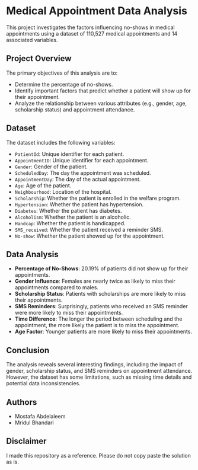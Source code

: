 # Medical Appointment Data Analysis

This project investigates the factors influencing no-shows in medical appointments using a dataset of 110,527 medical appointments and 14 associated variables.

## Project Overview 
  
The primary objectives of this analysis are to:
- Determine the percentage of no-shows. 
- Identify important factors that predict whether a patient will show up for their appointment.
- Analyze the relationship between various attributes (e.g., gender, age, scholarship status) and appointment attendance.

## Dataset

The dataset includes the following variables:
- `PatientId`: Unique identifier for each patient.
- `AppointmentID`: Unique identifier for each appointment.
- `Gender`: Gender of the patient.
- `ScheduledDay`: The day the appointment was scheduled.
- `AppointmentDay`: The day of the actual appointment.
- `Age`: Age of the patient.
- `Neighbourhood`: Location of the hospital.
- `Scholarship`: Whether the patient is enrolled in the welfare program.
- `Hypertension`: Whether the patient has hypertension.
- `Diabetes`: Whether the patient has diabetes.
- `Alcoholism`: Whether the patient is an alcoholic.
- `Handcap`: Whether the patient is handicapped.
- `SMS_received`: Whether the patient received a reminder SMS.
- `No-show`: Whether the patient showed up for the appointment.

## Data Analysis

- **Percentage of No-Shows**: 20.19% of patients did not show up for their appointments.
- **Gender Influence**: Females are nearly twice as likely to miss their appointments compared to males.
- **Scholarship Status**: Patients with scholarships are more likely to miss their appointments.
- **SMS Reminders**: Surprisingly, patients who received an SMS reminder were more likely to miss their appointments.
- **Time Difference**: The longer the period between scheduling and the appointment, the more likely the patient is to miss the appointment.
- **Age Factor**: Younger patients are more likely to miss their appointments.

## Conclusion

The analysis reveals several interesting findings, including the impact of gender, scholarship status, and SMS reminders on appointment attendance. However, the dataset has some limitations, such as missing time details and potential data inconsistencies.

## Authors

- Mostafa Abdelaleem
- Mridul Bhandari

## Disclaimer

I made this repository as a reference. Please do not copy paste the solution as is.
